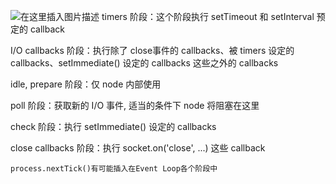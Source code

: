 ![在这里插入图片描述](https://img-blog.csdnimg.cn/2021031519154825.png?x-oss-process=image/watermark,type_ZmFuZ3poZW5naGVpdGk,shadow_10,text_aHR0cHM6Ly9ibG9nLmNzZG4ubmV0L2RhbmdwdWd1aQ==,size_16,color_FFFFFF,t_70)
timers 阶段：这个阶段执行 setTimeout 和 setInterval 预定的 callback

I/O callbacks 阶段：执行除了 close事件的 callbacks、被 timers 设定的callbacks、setImmediate() 设定的 callbacks 这些之外的 callbacks

idle, prepare 阶段：仅 node 内部使用

poll 阶段：获取新的 I/O 事件, 适当的条件下 node 将阻塞在这里

check 阶段：执行 setImmediate() 设定的 callbacks

close callbacks 阶段：执行 socket.on('close', ...) 这些 callback

`process.nextTick()有可能插入在Event Loop各个阶段中`